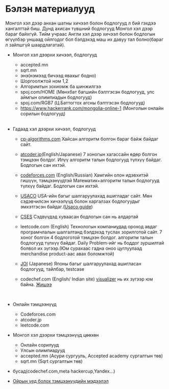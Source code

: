 ﻿# Бэлэн материалууд

Монгол хэл дээр анхан шатны хичээл болон бодлогууд л бий гэхдээ хангалттай биш.
Дунд ахисан түвшний бодлогууд Монгол хэл дээр бараг байхгүй.
Тийм учраас Англи хэл дээр хичээл болон бодлогын өгүүлбэр уншаад ойлгодог бол бэлдэхэд маш их давуу тал болно(бараг л зайлшгүй шаардлагатай).

* Монгол хэл дээрхи хичээл, бодлогууд
  * accepted.mn
  * sqrt.mn
  * энэ(нэмээд бичээд явахыг бодно)
  * Шоргоолжтой ном 1,2
  * Алгоримтын зохиомж ба шинжилгээ
  * spoj.com/HOME (Мөнхбат багшийн бэлтгэсэн бодлогууд, улс аймгын олимпиадын бодлогууд)
  * spoj.com/RGB7 (Ц.Баттогтох агсны бэлтгэсэн бодлогууд)
  * https://www.hackerrank.com/mongolia-online-1 (Монголын онлайн сорилын бодлогууд)
  <br>

* Гадаад хэл дээрхи хичээл, бодлогууд
  * [cp-algorithms.com](https://cp-algorithms.com/)
    Хайсан алгоритм болгон бараг байж байдаг сайт.
  * [atcoder.jp](https://atcoder.jp/)(English/Japanese)
    7 хоногын хагассайн өдөр болгон тэмцээн болдог. 
    Илүү алгоритм талын бодлогууд түлхүү байдаг.
    Бодлогын сан ихтэй.
  * [codeforces.com](https://codeforces.com/) (English/Russian)
  Хамгийн олон идэвхитэй гишүүн, тэмцээнүүдтэй
  Математик+алгоритм талын бодлогууд түлхүү байдаг.
  Бодлогын сан ихтэй.
  * [USACO](https://usaco.org/)
    USA-ийн багыг шалгаруулахад ашигладаг сайт.
    Мөн сэдэвчилсэн хичээлүүд болон харгалзах бодлогуудыг эмхэтгэсэн байдаг.([Usaco.guide](https://usaco.guide/))
 
  * [CSES](https://cses.fi/problemset/)
    Сэдвүүдэд хуваасан бодлогын сан нь алдартай
 
   * leetcode.com (English)
  Технологын компаниудад ороход авдаг програмчлалын шалгалтанд бэлдэхэд туслах зорилготой сайт.
  7 хоног болгон 4 бодлоготой тэмцээн болдог.
  алгоритм талын бодлогууд түлхүү байдаг.
  Daily Problem-ийг нь боддог зуршилтай болвол их зүгээр.(Юм сурахаас гадна оноо цуглуулаад merchandise product-аас авах боломжтой)
   * [JOI](https://www.ioi-jp.org/problem_archive) (Japanese)
    Японы багыг шалгаруулахад ашигласан бодлогууд, тайлбар, testcase

   * codechef.com (English/ Indian site)
   [visualizer](https://www.codechef.com/cpp-online-compiler) нь их зүгээр юм байна. [Жишээ](https://www.codechef.com/code-visualizer/bcf56824dd8c6c604ee34f54d6031030)
  <br>

 * Онлайн тэмцээнүүд
   * Codeforces.com
   * atcoder.jp
   * leetcode.com
  * Монгол хэл дээрхи тэмцээнүүд цөөхөн
    * Онлайн сорилууд
    * Улсын олимпиадууд
    * accepted.mn (Асури сургууль, Accepted academy сургалтын төв)
    * sqrt.mn (Sqrt сургалтын төв)
   * бусад(codechef.com,meta hackercup,Yandex...)
   * [Ойрын үед болох тэмцээнүүдийн мэдээлэл](https://clist.by/)